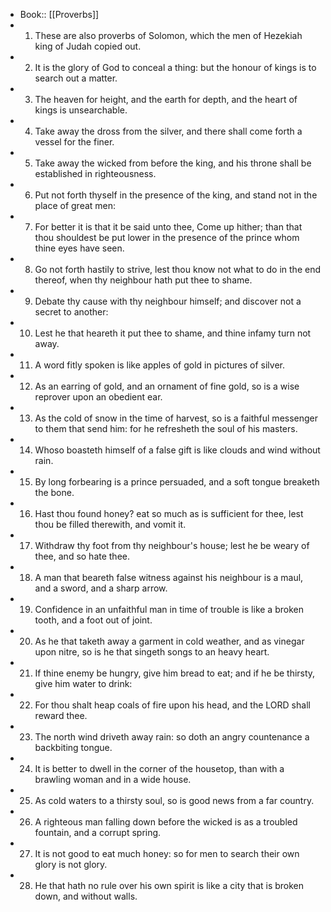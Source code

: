 - Book:: [[Proverbs]]
- 1. These are also proverbs of Solomon, which the men of Hezekiah king of Judah copied out.
- 2. It is the glory of God to conceal a thing: but the honour of kings is to search out a matter.
- 3. The heaven for height, and the earth for depth, and the heart of kings is unsearchable.
- 4. Take away the dross from the silver, and there shall come forth a vessel for the finer.
- 5. Take away the wicked from before the king, and his throne shall be established in righteousness.
- 6. Put not forth thyself in the presence of the king, and stand not in the place of great men:
- 7. For better it is that it be said unto thee, Come up hither; than that thou shouldest be put lower in the presence of the prince whom thine eyes have seen.
- 8. Go not forth hastily to strive, lest thou know not what to do in the end thereof, when thy neighbour hath put thee to shame.
- 9. Debate thy cause with thy neighbour himself; and discover not a secret to another:
- 10. Lest he that heareth it put thee to shame, and thine infamy turn not away.
- 11. A word fitly spoken is like apples of gold in pictures of silver.
- 12. As an earring of gold, and an ornament of fine gold, so is a wise reprover upon an obedient ear.
- 13. As the cold of snow in the time of harvest, so is a faithful messenger to them that send him: for he refresheth the soul of his masters.
- 14. Whoso boasteth himself of a false gift is like clouds and wind without rain.
- 15. By long forbearing is a prince persuaded, and a soft tongue breaketh the bone.
- 16. Hast thou found honey? eat so much as is sufficient for thee, lest thou be filled therewith, and vomit it.
- 17. Withdraw thy foot from thy neighbour's house; lest he be weary of thee, and so hate thee.
- 18. A man that beareth false witness against his neighbour is a maul, and a sword, and a sharp arrow.
- 19. Confidence in an unfaithful man in time of trouble is like a broken tooth, and a foot out of joint.
- 20. As he that taketh away a garment in cold weather, and as vinegar upon nitre, so is he that singeth songs to an heavy heart.
- 21. If thine enemy be hungry, give him bread to eat; and if he be thirsty, give him water to drink:
- 22. For thou shalt heap coals of fire upon his head, and the LORD shall reward thee.
- 23. The north wind driveth away rain: so doth an angry countenance a backbiting tongue.
- 24. It is better to dwell in the corner of the housetop, than with a brawling woman and in a wide house.
- 25. As cold waters to a thirsty soul, so is good news from a far country.
- 26. A righteous man falling down before the wicked is as a troubled fountain, and a corrupt spring.
- 27. It is not good to eat much honey: so for men to search their own glory is not glory.
- 28. He that hath no rule over his own spirit is like a city that is broken down, and without walls.
